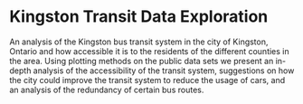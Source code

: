 # Kingston Transit Data Exploration

An analysis of the Kingston bus transit system in the city of Kingston, Ontario and how accessible it is to the residents of the different counties in the area. Using plotting methods on the public data sets we present an in-depth analysis of the accessibility of the transit system, suggestions on how the city could improve the transit system to reduce the usage of cars, and an analysis of the redundancy of certain bus routes.
